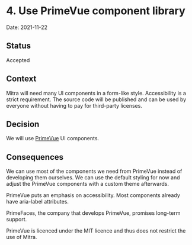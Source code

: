 # 4. Use PrimeVue component library

Date: 2021-11-22

## Status

Accepted

## Context

Mitra will need many UI components in a form-like style. Accessibility is a strict requirement. The source code will be published and can be used by everyone without having to pay for third-party licenses.

## Decision

We will use [PrimeVue](https://github.com/primefaces/primevue) UI components.

## Consequences

We can use most of the components we need from PrimeVue instead of developing them ourselves. We can use the default styling for now and adjust the PrimeVue components with a custom theme afterwards.

PrimeVue puts an emphasis on accessibility. Most components already have aria-label attributes.

PrimeFaces, the company that develops PrimeVue, promises long-term support.

PrimeVue is licenced under the MIT licence and thus does not restrict the use of Mitra.
